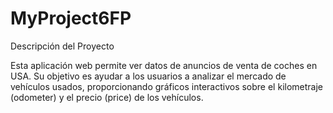 # MyProject6FP

Descripción del Proyecto

Esta aplicación web permite ver datos de anuncios de venta de coches en USA. Su objetivo es ayudar a los usuarios a analizar el mercado de vehículos usados, proporcionando gráficos interactivos sobre el kilometraje (odometer) y el precio (price) de los vehículos.